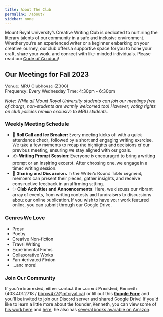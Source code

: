 ```yaml
---
title: About The Club
permalink: /about/
sidebar: none
---
```


Mount Royal University’s Creative Writing Club is dedicated to nurturing the literary talents of our community in a safe and inclusive environment. Whether you’re an experienced writer or a beginner embarking on your creative journey, our club offers a supportive space for you to hone your craft, share your work, and connect with like-minded individuals. Please read our [Code of Conduct](https://writeclub.ca/terms/)!

## Our Meetings for Fall 2023

Venue: MRU Clubhouse (Z306)  
Frequency: Every Wednesday
Time: 4:30pm - 6:30pm

*Note: While all Mount Royal University students can join our meetings free of charge, non-students are warmly welcomed too! However, voting rights on club policies remain exclusive to MRU students.*

### Weekly Meeting Schedule

- 📣 **Roll Call and Ice Breaker:** Every meeting kicks off with a quick attendance check, followed by a short and engaging writing exercise. We take a few moments to recap the highlights and decisions of our previous meeting, ensuring we stay aligned with our goals.
- ✍️ **Writing Prompt Session:** Everyone is encouraged to bring a writing prompt or an inspiring excerpt. After choosing one, we engage in a timed writing session.
- 💬 **Sharing and Discussion:** In the Writer’s Round Table segment, members can present their pieces, gather insights, and receive constructive feedback in an affirming setting.
- ✨ **Club Activities and Announcements:** Here, we discuss our vibrant array of events, from writing contests and fundraisers to discussions about our [online publication](https://writeclub.ca/). If you wish to have your work featured online, you can submit through our Google Drive.

### Genres We Love

- Prose
- Poetry
- Creative Non-fiction
- Travel Writing
- Experimental Forms
- Collaborative Works
- Fan-derivated Fiction
- ...and more!

### Join Our Community

If you're interested, either contact the current President, Kenneth (403.401.2718 / bbrow477@mtroyal.ca) or fill out this [**Google Form**](https://forms.gle/zxtW6GbomK14iWVD6) and you'll be invited to join our Discord server and shared Google Drive! If you'd like to learn a little more about the founder, Kenneth, you can view some of [his work here](https://bkpoetry.com) and [here](https://wandernotebook.com), he also has [several books available on Amazon](https://www.amazon.ca/s?i=stripbooks&rh=p_27%3ABrennan+Kenneth+Brown&s=relevancerank&text=Brennan+Kenneth+Brown).
